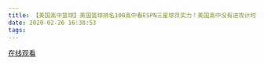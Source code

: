 ```yaml
---
title: 【美国高中篮球】美国篮球排名100高中看ESPN三星球员实力！美国高中没有进攻计时器？！队上有NBA球员的兄弟！
date: 2020-02-26 16:38:53
tags:
---
```


<a href="https://www.weibo.com/tv/v/Iw2eTwK8c?fid=1034:4476342444687392" target="_blank">在线观看</a>

